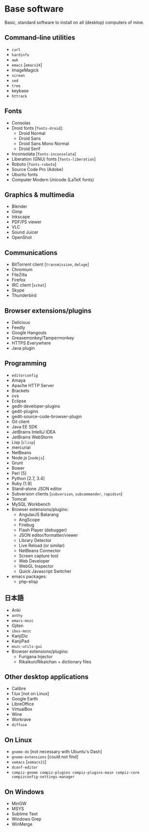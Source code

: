 
Base software
=============

Basic, standard software to install on all (desktop) computers of mine.

Command–line utilities
----------------------

* `curl`
* `hardinfo`
* `awk`
* `emacs` \[`emacs24`\]
* ImageMagick
* `screen`
* `sed`
* `tree`
* keybase
* `httrack`

Fonts
-----

* Consolas
* Droid fonts \[`fonts-droid`\]:
  * Droid Normal
  * Droid Sans
  * Droid Sans Mono Normal
  * Droid Serif
* Inconsolata \[`fonts-inconsolata`\]
* Liberation (GNU) fonts \[`fonts-liberation`\]
* Roboto \[`fonts-roboto`\]
* Source Code Pro (Adobe)
* Ubuntu fonts
* Computer Modern Unicode (LaTeX fonts)

Graphics & multimedia
---------------------

* Blender
* Gimp
* Inkscape
* PDF/PS viewer
* VLC
* Sound Juicer
* OpenShot

Communications
--------------

* BitTorrent client \[`transmission`, `deluge`\]
* Chromium
* FileZilla
* Firefox
* IRC client \[`xchat`\]
* Skype
* Thunderbird

Browser extensions/plugins
--------------------------

* Delicious
* Feedly
* Google Hangouts
* Greasemonkey/Tampermonkey
* HTTPS Everywhere
* Java plugin

Programming
-----------

* `editorconfig`
* Amaya
* Apache HTTP Server
* Brackets
* cvs
* Eclipse
* gedit-developer-plugins
* gedit-plugins
* gedit-source-code-browser-plugin
* Git client
* Java EE SDK
* JetBrains IntelliJ IDEA
* JetBrains WebStorm
* Lisp \[`clisp`\]
* mercurial
* NetBeans
* Node.js \[`nodejs`\]
* Grunt
* Bower
* Perl \[5\]
* Python \[2.7, 3.4\]
* Ruby \[1.9\]
* Stand–alone JSON editor
* Subversion clients \[`subversion`, `subcommander`, `rapidsvn`\]
* Tomcat
* MySQL Workbench
* Browser extensions/plugins:
  * AngularJS Batarang
  * AngScope
  * Firebug
  * Flash Player (debugger)
  * JSON editor/formatter/viewer
  * Library Detector
  * Live Reload (or similar)
  * NetBeans Connector
  * Screen capture tool
  * Web Developer
  * WebGL Inspector
  * Quick Javascript Switcher
* emacs packages:
  * php-elisp

日本語
---

* Anki
* `anthy`
* `emacs-mozc`
* Gjiten
* `ibus-mozc`
* KanjiDic
* KanjiPad
* `mozc-utils-gui`
* Browser extensions/plugins:
  * Furigana Injector
  * Rikaikun/Rikaichan + dictionary files

Other desktop applications
--------------------------

* Calibre
* f.lux \[not on Linux\]
* Google Earth
* LibreOffice
* VirtualBox
* Wine
* Workrave
* `diffuse`

On Linux
--------

* `gnome-do` \[not necessary with Ubuntu's Dash\]
* `gnome-extensions` \[could not find\]
* `xemacs` \[`xemacs21`\]
* `dconf-editor`
* `compiz-gnome compiz-plugins compiz-plugins-main compiz-core compizconfig-settings-manager`

On Windows
----------

* MinGW
* MSYS
* Sublime Text
* Windows Grep
* WinMerge


